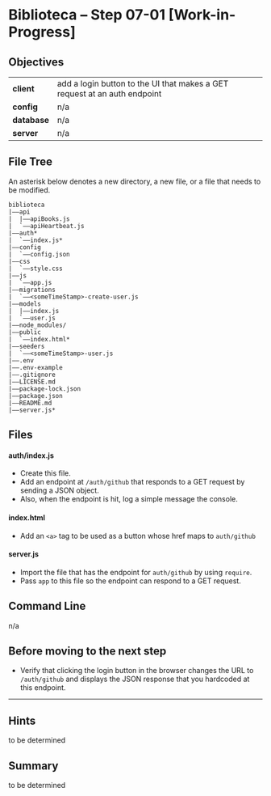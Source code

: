 # Biblioteca – Step 07-01 [Work-in-Progress]

## Objectives
|              |                                                                           |
|:------------ | :------------------------------------------------------------------------ |
| **client**   | add a login button to the UI that makes a GET request at an auth endpoint |
| **config**   | n/a                                                                       |
| **database** | n/a                                                                       |
| **server**   | n/a                                                                       |

## File Tree
An asterisk below denotes a new directory, a new file, or a file that needs to be modified.
```
biblioteca
|––api
|  |––apiBooks.js
|  `––apiHeartbeat.js
|––auth*
|  `––index.js*
|––config
|  `––config.json
|––css
|  `––style.css
|––js
|  `––app.js
|––migrations
|  `––<someTimeStamp>-create-user.js
|––models
|  |––index.js
|  `––user.js
|––node_modules/
|––public
|  `––index.html*
|––seeders
|  `––<someTimeStamp>-user.js
|––.env
|––.env-example
|––.gitignore
|––LICENSE.md
|––package-lock.json
|––package.json
|––README.md
|––server.js*
```

## Files
#### auth/index.js
* Create this file.
* Add an endpoint at `/auth/github` that responds to a GET request by sending a JSON object.
* Also, when the endpoint is hit, log a simple message the console.

#### index.html
* Add an `<a>` tag to be used as a button whose href maps to `auth/github`

#### server.js
* Import the file that has the endpoint for `auth/github` by using `require`.
* Pass `app` to this file so the endpoint can respond to a GET request.

## Command Line
n/a

## Before moving to the next step
* Verify that clicking the login button in the browser changes the URL to `/auth/github` and displays the JSON response that you hardcoded at this endpoint.

___

## Hints
to be determined

## Summary
to be determined